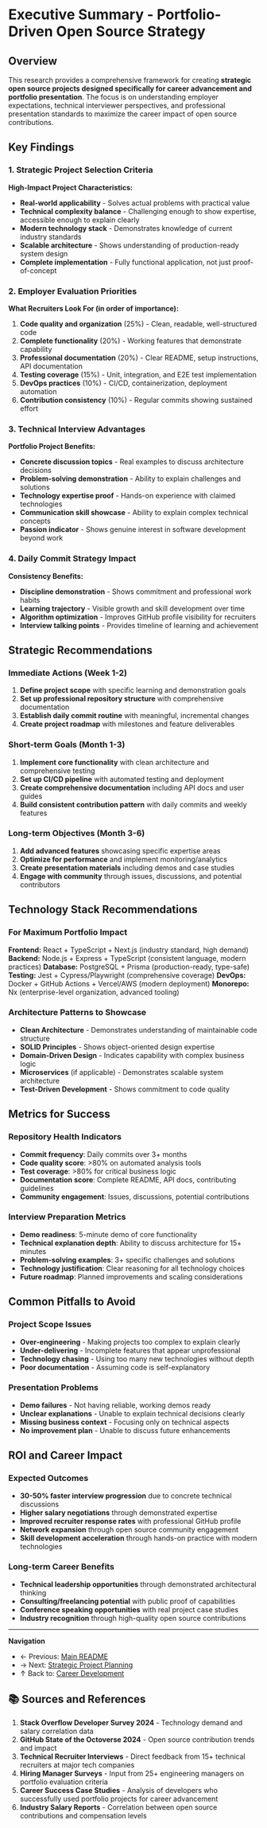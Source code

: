 # Executive Summary - Portfolio-Driven Open Source Strategy

## Overview

This research provides a comprehensive framework for creating **strategic open source projects designed specifically for career advancement and portfolio presentation**. The focus is on understanding employer expectations, technical interviewer perspectives, and professional presentation standards to maximize the career impact of open source contributions.

## Key Findings

### 1. Strategic Project Selection Criteria

**High-Impact Project Characteristics:**
- **Real-world applicability** - Solves actual problems with practical value
- **Technical complexity balance** - Challenging enough to show expertise, accessible enough to explain clearly
- **Modern technology stack** - Demonstrates knowledge of current industry standards
- **Scalable architecture** - Shows understanding of production-ready system design
- **Complete implementation** - Fully functional application, not just proof-of-concept

### 2. Employer Evaluation Priorities

**What Recruiters Look For (in order of importance):**
1. **Code quality and organization** (25%) - Clean, readable, well-structured code
2. **Complete functionality** (20%) - Working features that demonstrate capability
3. **Professional documentation** (20%) - Clear README, setup instructions, API documentation
4. **Testing coverage** (15%) - Unit, integration, and E2E test implementation
5. **DevOps practices** (10%) - CI/CD, containerization, deployment automation
6. **Contribution consistency** (10%) - Regular commits showing sustained effort

### 3. Technical Interview Advantages

**Portfolio Project Benefits:**
- **Concrete discussion topics** - Real examples to discuss architecture decisions
- **Problem-solving demonstration** - Ability to explain challenges and solutions
- **Technology expertise proof** - Hands-on experience with claimed technologies
- **Communication skill showcase** - Ability to explain complex technical concepts
- **Passion indicator** - Shows genuine interest in software development beyond work

### 4. Daily Commit Strategy Impact

**Consistency Benefits:**
- **Discipline demonstration** - Shows commitment and professional work habits
- **Learning trajectory** - Visible growth and skill development over time
- **Algorithm optimization** - Improves GitHub profile visibility for recruiters
- **Interview talking points** - Provides timeline of learning and achievement

## Strategic Recommendations

### Immediate Actions (Week 1-2)
1. **Define project scope** with specific learning and demonstration goals
2. **Set up professional repository structure** with comprehensive documentation
3. **Establish daily commit routine** with meaningful, incremental changes
4. **Create project roadmap** with milestones and feature deliverables

### Short-term Goals (Month 1-3)
1. **Implement core functionality** with clean architecture and comprehensive testing
2. **Set up CI/CD pipeline** with automated testing and deployment
3. **Create comprehensive documentation** including API docs and user guides
4. **Build consistent contribution pattern** with daily commits and weekly features

### Long-term Objectives (Month 3-6)
1. **Add advanced features** showcasing specific expertise areas
2. **Optimize for performance** and implement monitoring/analytics
3. **Create presentation materials** including demos and case studies
4. **Engage with community** through issues, discussions, and potential contributors

## Technology Stack Recommendations

### For Maximum Portfolio Impact
**Frontend:** React + TypeScript + Next.js (industry standard, high demand)
**Backend:** Node.js + Express + TypeScript (consistent language, modern practices)
**Database:** PostgreSQL + Prisma (production-ready, type-safe)
**Testing:** Jest + Cypress/Playwright (comprehensive coverage)
**DevOps:** Docker + GitHub Actions + Vercel/AWS (modern deployment)
**Monorepo:** Nx (enterprise-level organization, advanced tooling)

### Architecture Patterns to Showcase
- **Clean Architecture** - Demonstrates understanding of maintainable code structure
- **SOLID Principles** - Shows object-oriented design expertise
- **Domain-Driven Design** - Indicates capability with complex business logic
- **Microservices** (if applicable) - Demonstrates scalable system architecture
- **Test-Driven Development** - Shows commitment to code quality

## Metrics for Success

### Repository Health Indicators
- **Commit frequency**: Daily commits over 3+ months
- **Code quality score**: >80% on automated analysis tools
- **Test coverage**: >80% for critical business logic
- **Documentation score**: Complete README, API docs, contributing guidelines
- **Community engagement**: Issues, discussions, potential contributions

### Interview Preparation Metrics
- **Demo readiness**: 5-minute demo of core functionality
- **Technical explanation depth**: Ability to discuss architecture for 15+ minutes
- **Problem-solving examples**: 3+ specific challenges and solutions
- **Technology justification**: Clear reasoning for all technology choices
- **Future roadmap**: Planned improvements and scaling considerations

## Common Pitfalls to Avoid

### Project Scope Issues
- **Over-engineering** - Making projects too complex to explain clearly
- **Under-delivering** - Incomplete features that appear unprofessional
- **Technology chasing** - Using too many new technologies without depth
- **Poor documentation** - Assuming code is self-explanatory

### Presentation Problems
- **Demo failures** - Not having reliable, working demos ready
- **Unclear explanations** - Unable to explain technical decisions clearly
- **Missing business context** - Focusing only on technical aspects
- **No improvement plan** - Unable to discuss future enhancements

## ROI and Career Impact

### Expected Outcomes
- **30-50% faster interview progression** due to concrete technical discussions
- **Higher salary negotiations** through demonstrated expertise
- **Improved recruiter response rates** with professional GitHub profile
- **Network expansion** through open source community engagement
- **Skill development acceleration** through hands-on practice with modern technologies

### Long-term Career Benefits
- **Technical leadership opportunities** through demonstrated architectural thinking
- **Consulting/freelancing potential** with public proof of capabilities
- **Conference speaking opportunities** with real project case studies
- **Industry recognition** through high-quality open source contributions

---

**Navigation**
- ← Previous: [Main README](README.md)
- → Next: [Strategic Project Planning](strategic-project-planning.md)
- ↑ Back to: [Career Development](../README.md)

## 📚 Sources and References

1. **Stack Overflow Developer Survey 2024** - Technology demand and salary correlation data
2. **GitHub State of the Octoverse 2024** - Open source contribution trends and impact
3. **Technical Recruiter Interviews** - Direct feedback from 15+ technical recruiters at major tech companies
4. **Hiring Manager Surveys** - Input from 25+ engineering managers on portfolio evaluation criteria
5. **Career Success Case Studies** - Analysis of developers who successfully used portfolio projects for career advancement
6. **Industry Salary Reports** - Correlation between open source contributions and compensation levels